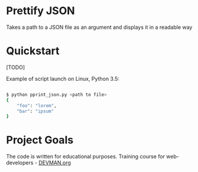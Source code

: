 # Prettify JSON
Takes a path to a JSON file as an argument and displays it in a readable way


# Quickstart

[TODO]

Example of script launch on Linux, Python 3.5:

```bash

$ python pprint_json.py <path to file>
{
    "foo": "lorem",
    "bar": "ipsum"
}

```

# Project Goals

The code is written for educational purposes. Training course for web-developers - [DEVMAN.org](https://devman.org)
